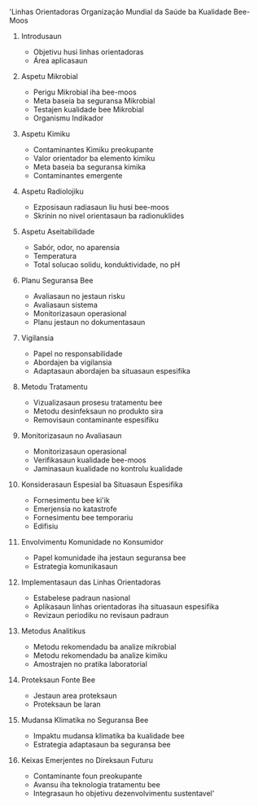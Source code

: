'Linhas Orientadoras Organização Mundial da Saúde ba Kualidade Bee-Moos

1. Introdusaun
   - Objetivu husi linhas orientadoras
   - Área aplicasaun

2. Aspetu Mikrobial
   - Perigu Mikrobial iha bee-moos
   - Meta baseia ba seguransa Mikrobial
   - Testajen kualidade bee Mikrobial
   - Organismu Indikador

3. Aspetu Kimiku
   - Contaminantes Kimiku preokupante
   - Valor orientador ba elemento kimiku
   - Meta baseia ba seguransa kimika
   - Contaminantes emergente

4. Aspetu Radiolojiku
   - Ezposisaun radiasaun liu husi bee-moos
   - Skrinin no nivel orientasaun ba radionuklides

5. Aspetu Aseitabilidade
   - Sabór, odor, no aparensia
   - Temperatura
   - Total solucao solidu, konduktividade, no pH

6. Planu Seguransa Bee
   - Avaliasaun no jestaun risku
   - Avaliasaun sistema
   - Monitorizasaun operasional
   - Planu jestaun no dokumentasaun

7. Vigilansia
   - Papel no responsabilidade
   - Abordajen ba vigilansia
   - Adaptasaun abordajen ba situasaun espesifika

8. Metodu Tratamentu
   - Vizualizasaun prosesu tratamentu bee
   - Metodu desinfeksaun no produkto sira
   - Removisaun contaminante espesifiku

9. Monitorizasaun no Avaliasaun
   - Monitorizasaun operasional
   - Verifikasaun kualidade bee-moos
   - Jaminasaun kualidade no kontrolu kualidade

10. Konsiderasaun Espesial ba Situasaun Espesifika
    - Fornesimentu bee ki'ik
    - Emerjensia no katastrofe
    - Fornesimentu bee temporariu
    - Edifisiu

11. Envolvimentu Komunidade no Konsumidor
    - Papel komunidade iha jestaun seguransa bee
    - Estrategia komunikasaun

12. Implementasaun das Linhas Orientadoras
    - Estabelese padraun nasional
    - Aplikasaun linhas orientadoras iha situasaun espesifika
    - Revizaun periodiku no revisaun padraun

13. Metodus Analitikus
    - Metodu rekomendadu ba analize mikrobial
    - Metodu rekomendadu ba analize kimiku
    - Amostrajen no pratika laboratorial

14. Proteksaun Fonte Bee
    - Jestaun area proteksaun
    - Proteksaun be laran

15. Mudansa Klimatika no Seguransa Bee
    - Impaktu mudansa klimatika ba kualidade bee
    - Estrategia adaptasaun ba seguransa bee

16. Keixas Emerjentes no Direksaun Futuru
    - Contaminante foun preokupante
    - Avansu iha teknologia tratamentu bee
    - Integrasaun ho objetivu dezenvolvimentu sustentavel'